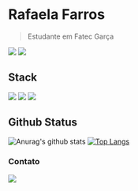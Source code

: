 # Rafaela Farros
> Estudante em Fatec Garça

<p><img src="http://views.whatilearened.today/views/github/farrosrafa/views.svg"/> 
<a href="https://github.com/farrosrafa/"><img src="https://img.shields.io/github/followers/farrosrafa?color=%234CC61E&label=GitHub%20Followers%20%3A"/></a></p>

## Stack
<p>
<img src="https://img.shields.io/badge/JavaScript-f55247"/>
<img src="https://img.shields.io/badge/Java-f55247"/>
<img src="https://img.shields.io/badge/PHP-f55247"/>
</p>

## Github Status

![Anurag's github stats](https://github-readme-stats.vercel.app/api?username=farrosrafa&show_icons=true&theme=dracula)
[![Top Langs](https://github-readme-stats.vercel.app/api/top-langs/?username=farrosrafa&theme=dracula)](https://github.com/anuraghazra/github-readme-stats)
  
### Contato
  
  <div alignt="center"> 
   <a href="https://www.linkedin.com/in/rafaela-alves-6044a789/" target="_blank">
     <img src="https://img.shields.io/badge/-LinkedIn-%230077B5?style=for-the-badge&logo=linkedin&logoColor=white" target="_blank">
   </a> 
 </div>
  
